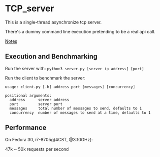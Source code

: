 # TCP_server

This is a single-thread asynchronize tcp server.

There's a dummy command line execution pretending to be a real api call.

[Notes](https://hackmd.io/UbJ_ZsLbT7KS1Fs6dt55Qg?both)

## Execution and Benchmarking

Run the server with:
`python3 server.py [server ip address] [port]`

Run the client to benchmark the server:
```
usage: client.py [-h] address port [messages] [concurrency]

positional arguments:
  address      server address
  port         server port
  messages     total number of messages to send, defaults to 1
  concurrency  number of messages to send at a time, defaults to 1
```

## Performance

On Fedora 30, i7-8705g(4C8T, @3.10GHz):

47k ~ 50k requests per second
